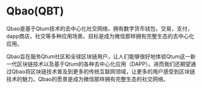 # 

# Qbao(QBT)

Qbao是基于Qtum技术的去中心化社交网络，拥有数字货币钱包，交易，支付，dapp商店，社交等多种应用场景。目标是成为微信那样拥有完整生态的去中心化应用。

Qbao旨在服务Qtum社区和全球区块链用户，让人们能够很好地体验Qtum这一新一代区块链技术以及基于Qtum的各种去中心化应用（DAPP）。进而我们还期望通过Qbao将区块链技术普及到更多的传统互联网领域，让更多的用户感受到区块链技术的魅力。Qbao的愿景是成为微信那样拥有完整生态的社交网络。



